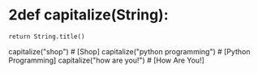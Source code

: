 # 2def capitalize(String):
    return String.title()
capitalize("shop") # [Shop]
capitalize("python programming") # [Python Programming]
capitalize("how are you!") # [How Are You!]
